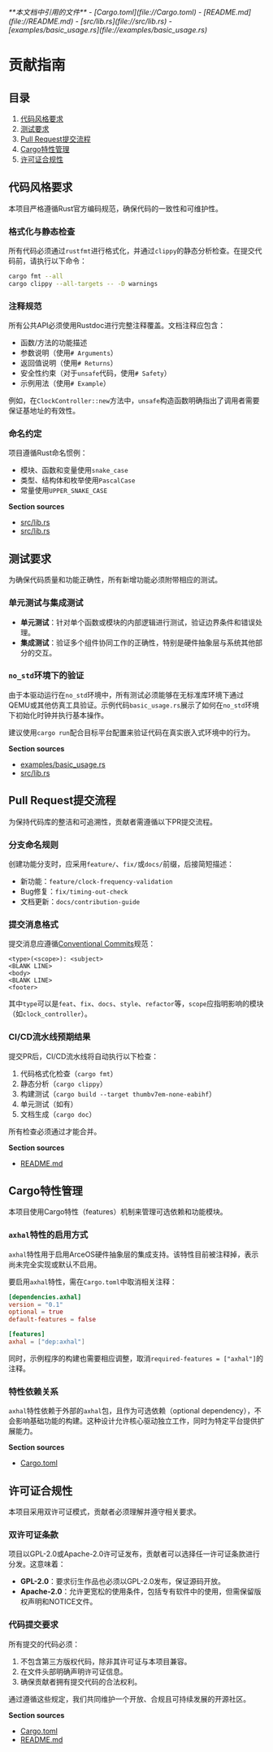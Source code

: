<cite>
**本文档中引用的文件**
- [Cargo.toml](file://Cargo.toml)
- [README.md](file://README.md)
- [src/lib.rs](file://src/lib.rs)
- [examples/basic_usage.rs](file://examples/basic_usage.rs)
</cite>

# 贡献指南

## 目录
1. [代码风格要求](#代码风格要求)
2. [测试要求](#测试要求)
3. [Pull Request提交流程](#pull-request提交流程)
4. [Cargo特性管理](#cargo特性管理)
5. [许可证合规性](#许可证合规性)

## 代码风格要求

本项目严格遵循Rust官方编码规范，确保代码的一致性和可维护性。

### 格式化与静态检查
所有代码必须通过`rustfmt`进行格式化，并通过`clippy`的静态分析检查。在提交代码前，请执行以下命令：

```bash
cargo fmt --all
cargo clippy --all-targets -- -D warnings
```

### 注释规范
所有公共API必须使用Rustdoc进行完整注释覆盖。文档注释应包含：
- 函数/方法的功能描述
- 参数说明（使用`# Arguments`）
- 返回值说明（使用`# Returns`）
- 安全性约束（对于`unsafe`代码，使用`# Safety`）
- 示例用法（使用`# Example`）

例如，在`ClockController::new`方法中，`unsafe`构造函数明确指出了调用者需要保证基地址的有效性。

### 命名约定
项目遵循Rust命名惯例：
- 模块、函数和变量使用`snake_case`
- 类型、结构体和枚举使用`PascalCase`
- 常量使用`UPPER_SNAKE_CASE`

**Section sources**
- [src/lib.rs](file://src/lib.rs#L70-L85)
- [src/lib.rs](file://src/lib.rs#L100-L115)

## 测试要求

为确保代码质量和功能正确性，所有新增功能必须附带相应的测试。

### 单元测试与集成测试
- **单元测试**：针对单个函数或模块的内部逻辑进行测试，验证边界条件和错误处理。
- **集成测试**：验证多个组件协同工作的正确性，特别是硬件抽象层与系统其他部分的交互。

### `no_std`环境下的验证
由于本驱动运行在`no_std`环境中，所有测试必须能够在无标准库环境下通过QEMU或其他仿真工具验证。示例代码`basic_usage.rs`展示了如何在`no_std`环境下初始化时钟并执行基本操作。

建议使用`cargo run`配合目标平台配置来验证代码在真实嵌入式环境中的行为。

**Section sources**
- [examples/basic_usage.rs](file://examples/basic_usage.rs#L1-L65)
- [src/lib.rs](file://src/lib.rs#L1-L275)

## Pull Request提交流程

为保持代码库的整洁和可追溯性，贡献者需遵循以下PR提交流程。

### 分支命名规则
创建功能分支时，应采用`feature/`、`fix/`或`docs/`前缀，后接简短描述：
- 新功能：`feature/clock-frequency-validation`
- Bug修复：`fix/timing-out-check`
- 文档更新：`docs/contribution-guide`

### 提交消息格式
提交消息应遵循[Conventional Commits](https://www.conventionalcommits.org/)规范：
```
<type>(<scope>): <subject>
<BLANK LINE>
<body>
<BLANK LINE>
<footer>
```
其中`type`可以是`feat`、`fix`、`docs`、`style`、`refactor`等，`scope`应指明影响的模块（如`clock_controller`）。

### CI/CD流水线预期结果
提交PR后，CI/CD流水线将自动执行以下检查：
1. 代码格式化检查（`cargo fmt`）
2. 静态分析（`cargo clippy`）
3. 构建测试（`cargo build --target thumbv7em-none-eabihf`）
4. 单元测试（如有）
5. 文档生成（`cargo doc`）

所有检查必须通过才能合并。

**Section sources**
- [README.md](file://README.md#L90-L120)

## Cargo特性管理

本项目使用Cargo特性（features）机制来管理可选依赖和功能模块。

### `axhal`特性的启用方式
`axhal`特性用于启用ArceOS硬件抽象层的集成支持。该特性目前被注释掉，表示尚未完全实现或默认不启用。

要启用`axhal`特性，需在`Cargo.toml`中取消相关注释：
```toml
[dependencies.axhal]
version = "0.1"
optional = true
default-features = false

[features]
axhal = ["dep:axhal"]
```

同时，示例程序的构建也需要相应调整，取消`required-features = ["axhal"]`的注释。

### 特性依赖关系
`axhal`特性依赖于外部的`axhal`包，且作为可选依赖（optional dependency），不会影响基础功能的构建。这种设计允许核心驱动独立工作，同时为特定平台提供扩展能力。

**Section sources**
- [Cargo.toml](file://Cargo.toml#L23-L39)

## 许可证合规性

本项目采用双许可证模式，贡献者必须理解并遵守相关要求。

### 双许可证条款
项目以GPL-2.0或Apache-2.0许可证发布，贡献者可以选择任一许可证条款进行分发。这意味着：
- **GPL-2.0**：要求衍生作品也必须以GPL-2.0发布，保证源码开放。
- **Apache-2.0**：允许更宽松的使用条件，包括专有软件中的使用，但需保留版权声明和NOTICE文件。

### 代码提交要求
所有提交的代码必须：
1. 不包含第三方版权代码，除非其许可证与本项目兼容。
2. 在文件头部明确声明许可证信息。
3. 确保贡献者拥有提交代码的合法权利。

通过遵循这些规定，我们共同维护一个开放、合规且可持续发展的开源社区。

**Section sources**
- [Cargo.toml](file://Cargo.toml#L8)
- [README.md](file://README.md#L105-L110)